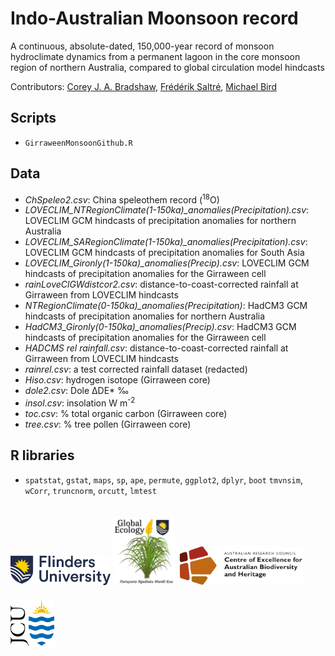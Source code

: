 # Indo-Australian Moonsoon record
A continuous, absolute-dated, 150,000-year record of monsoon hydroclimate dynamics from a permanent lagoon in the core monsoon region of northern Australia, compared to global circulation model hindcasts

Contributors: <a href="https://globalecologyflinders.com/people/#CJAB">Corey J. A. Bradshaw</a>, <a href="https://globalecologyflinders.com/people/#FS">Frédérik Saltré</a>, <a href="https://research.jcu.edu.au/portfolio/michael.bird">Michael Bird</a>


## Scripts
- <code>GirraweenMonsoonGithub.R</code>

## Data
- <em>ChSpeleo2.csv</em>: China speleothem record (<sup>18</sup>O)
- <em>LOVECLIM_NTRegionClimate(1-150ka)_anomalies(Precipitation).csv</em>: LOVECLIM GCM hindcasts of precipitation anomalies for northern Australia
- <em>LOVECLIM_SARegionClimate(1-150ka)_anomalies(Precipitation).csv</em>: LOVECLIM GCM hindcasts of precipitation anomalies for South Asia
- <em>LOVECLIM_Gironly(1-150ka)_anomalies(Precip).csv</em>: LOVECLIM GCM hindcasts of precipitation anomalies for the Girraween cell
- <em>rainLoveClGWdistcor2.csv</em>: distance-to-coast-corrected rainfall at Girraween from LOVECLIM hindcasts
- <em>NTRegionClimate(0-150ka)_anomalies(Precipitation)</em>: HadCM3 GCM hindcasts of precipitation anomalies for northern Australia
- <em>HadCM3_Gironly(0-150ka)_anomalies(Precip).csv</em>: HadCM3 GCM hindcasts of precipitation anomalies for the Girraween cell
- <em>HADCMS rel rainfall.csv</em>: distance-to-coast-corrected rainfall at Girraween from LOVECLIM hindcasts
- <em>rainrel.csv</em>: a test corrected rainfall dataset (redacted)
- <em>Hiso.csv</em>: hydrogen isotope (Girraween core)
- <em>dole2.csv</em>: Dole ΔDE* ‰
- <em>insol.csv</em>: insolation W m<sup>-2</sup>
- <em>toc.csv</em>: % total organic carbon (Girraween core)
- <em>tree.csv</em>: % tree pollen (Girraween core)

## R libraries
- <code>spatstat</code>, <code>gstat</code>, <code>maps</code>, <code>sp</code>, <code>ape</code>, <code>permute</code>, <code>ggplot2</code>, <code>dplyr</code>, <code>boot</code>
<code>tmvnsim</code>, <code>wCorr</code>, <code>truncnorm</code>, <code>orcutt</code>, <code>lmtest</code>

<a href="https://www.flinders.edu.au"><img align="bottom-left" src="www/Flinders_University_Logo_Horizontal_RGB_Master.png" alt="Flinders University logo" width="160" style="margin-top: 20px"></a>
<a href="https://globalecologyflinders.com"><img align="bottom-left" src="www/GEL Logo Kaurna New Transp.png" alt="GEL logo" width="100" style="margin-top: 20px"></a> <a href="https://EpicAustralia.org.au"><img align="bottom-left" src="www/CabahFCL.jpg" alt="CABAH logo" width="200" style="margin-top: 20px"></a> <a href="https://www.jcu.edu.au"><img align="bottom-left" src="www/jculogo.png" alt="JCU logo" width="70" style="margin-top: 20px"></a></a>

